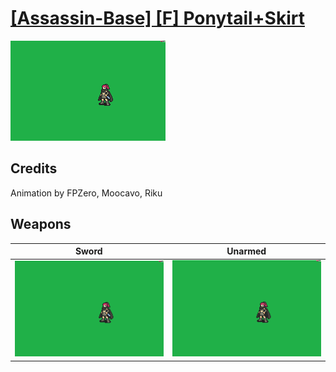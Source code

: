 # [\[Assassin-Base\] \[F\] Ponytail+Skirt](../%5BAssassin-Base%5D%20%5BF%5D%20Ponytail+Skirt)

<img src="./1.%20Sword/Sword_000.png" alt="[Assassin-Base] [F] Ponytail+Skirt standing" />

## Credits

Animation by FPZero, Moocavo, Riku

## Weapons


|Sword |Unarmed |
|  :---: | :---: |
| <img alt="Sword animation" src="./1.%20Sword/Sword.gif" /> | <img alt="Unarmed animation" src="./8.%20Unarmed/Unarmed.gif" /> |
